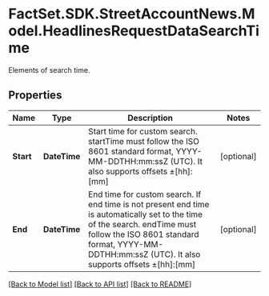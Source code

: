 # FactSet.SDK.StreetAccountNews.Model.HeadlinesRequestDataSearchTime
Elements of search time.

## Properties

Name | Type | Description | Notes
------------ | ------------- | ------------- | -------------
**Start** | **DateTime** | Start time for custom search. startTime must follow the ISO 8601 standard format, YYYY-MM-DDTHH:mm:ssZ (UTC). It also supports offsets ±[hh]:[mm] | [optional] 
**End** | **DateTime** | End time for custom search. If end time is not present end time is automatically set to the time of the search. endTime must follow the ISO 8601 standard format, YYYY-MM-DDTHH:mm:ssZ (UTC). It also supports offsets ±[hh]:[mm] | [optional] 

[[Back to Model list]](../README.md#documentation-for-models) [[Back to API list]](../README.md#documentation-for-api-endpoints) [[Back to README]](../README.md)

